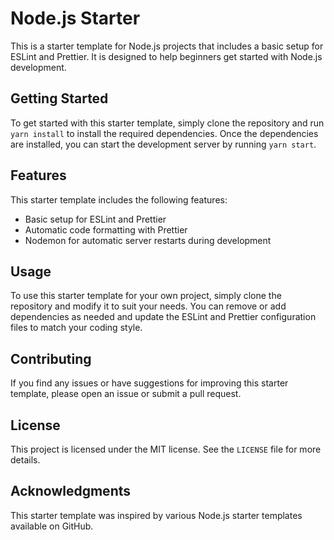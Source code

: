 # Node.js Starter

This is a starter template for Node.js projects that includes a basic setup for ESLint and Prettier. It is designed to help beginners get started with Node.js development.

## Getting Started

To get started with this starter template, simply clone the repository and run `yarn install` to install the required dependencies. Once the dependencies are installed, you can start the development server by running `yarn start`.

## Features

This starter template includes the following features:

- Basic setup for ESLint and Prettier
- Automatic code formatting with Prettier
- Nodemon for automatic server restarts during development

## Usage

To use this starter template for your own project, simply clone the repository and modify it to suit your needs. You can remove or add dependencies as needed and update the ESLint and Prettier configuration files to match your coding style.

## Contributing

If you find any issues or have suggestions for improving this starter template, please open an issue or submit a pull request.

## License

This project is licensed under the MIT license. See the `LICENSE` file for more details.

## Acknowledgments

This starter template was inspired by various Node.js starter templates available on GitHub.
